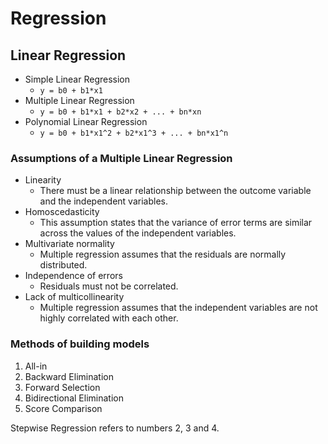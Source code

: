 # Regression

## Linear Regression

* Simple Linear Regression
    * `y = b0 + b1*x1`
* Multiple Linear Regression
    * `y = b0 + b1*x1 + b2*x2 + ... + bn*xn`
* Polynomial Linear Regression
    * `y = b0 + b1*x1^2 + b2*x1^3 + ... + bn*x1^n`

### Assumptions of a Multiple Linear Regression

* Linearity
    * There must be a linear relationship between the outcome variable and the independent variables.
* Homoscedasticity
    * This assumption states that the variance of error terms are similar across the values of the independent variables.
* Multivariate normality
    * Multiple regression assumes that the residuals are normally distributed.
* Independence of errors
    * Residuals must not be correlated.
* Lack of multicollinearity
    * Multiple regression assumes that the independent variables are not highly correlated with each other.

### Methods of building models

1. All-in
2. Backward Elimination
3. Forward Selection
4. Bidirectional Elimination
5. Score Comparison

Stepwise Regression refers to numbers 2, 3 and 4.
